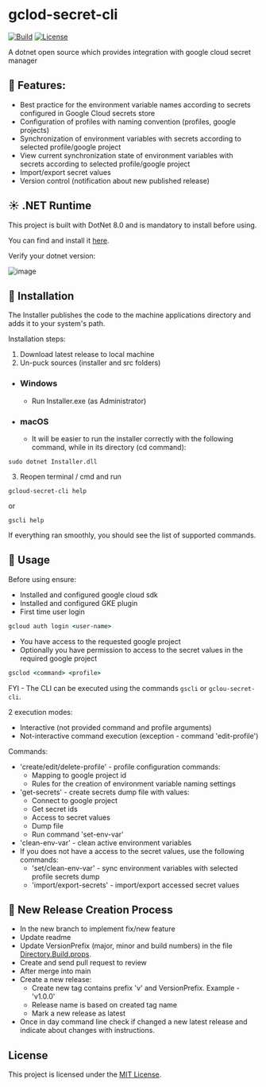 # gclod-secret-cli

[![Build](https://github.com/dmitrysigalov/gclod-secret-cli/workflows/Build/badge.svg)](https://github.com/dmitrysigalov/gclod-secret-cli/actions/workflows/build.yml)
[![License](https://badgen.net/github/license/dmitrysigalov/gclod-secret-cli)](https://github.com/DmitrySigalov/gclod-secret-cli/blob/main/LICENSE)

A dotnet open source which provides integration with google cloud secret manager

## :gift: Features:
- Best practice for the environment variable names according to secrets configured in Google Cloud secrets store
- Configuration of profiles with naming convention (profiles, google projects)
- Synchronization of environment variables with secrets according to selected profile/google project
- View current synchronization state of environment variables with secrets according to selected profile/google project
- Import/export secret values
- Version control (notification about new published release)

## :sunny: .NET Runtime
This project is built with DotNet 8.0 and is mandatory to install before using.

You can find and install it [here](https://dotnet.microsoft.com/en-us/download/dotnet/8.0).

Verify your dotnet version:

![image](https://user-images.githubusercontent.com/31489258/153608978-cced639e-af42-4485-8c15-5333325b0883.png)

## :gift: Installation

The Installer publishes the code to the machine applications directory and adds it to your system's path.

Installation steps:
1. Download latest release to local machine
2. Un-puck sources (installer and src folders)

- ### Windows
  - Run Installer.exe (as Administrator)

- ### macOS
    - It will be easier to run the installer correctly with the following command, while in its directory (cd command):
```
sudo dotnet Installer.dll
```

3. Reopen terminal / cmd and run
```
gcloud-secret-cli help
```
or
```
gscli help
```
If everything ran smoothly, you should see the list of supported commands.


## :tada: Usage

Before using ensure:
- Installed and configured google cloud sdk
- Installed and configured GKE plugin
- First time user login
```cmd
gcloud auth login <user-name>
```
- You have access to the requested google project
- Optionally you have permission to access to the secret values in the required google project


```cmd
gsclod <command> <profile>
```

FYI - The CLI can be executed using the commands `gscli` or `gclou-secret-cli`.

2 execution modes:
- Interactive (not provided command and profile arguments)
- Not-interactive command execution (exception - command 'edit-profile')

Commands:
- 'create/edit/delete-profile' - profile configuration commands:
  - Mapping to google project id
  - Rules for the creation of environment variable naming settings
- 'get-secrets' - create secrets dump file with values:
  - Connect to google project
  - Get secret ids
  - Access to secret values
  - Dump file
  - Run command 'set-env-var'
- 'clean-env-var' - clean active environment variables
- If you does not have a access to the secret values, use the following commands:
  - 'set/clean-env-var' - sync environment variables with selected profile secrets dump
  - 'import/export-secrets' - import/export accessed secret values


## :gift: New Release Creation Process

- In the new branch to implement fix/new feature
- Update readme
- Update VersionPrefix (major, minor and build numbers) in the file [Directory.Build.props](Directory.Build.props).
- Create and send pull request to review
- After merge into main
- Create a new release:
  - Create new tag contains prefix 'v' and VersionPrefix. Example - 'v1.0.0'
  - Release name is based on created tag name
  - Mark a new release as latest
- Once in day command line check if changed a new latest release and indicate about changes with instructions.


## License

This project is licensed under the [MIT License](LICENSE).
